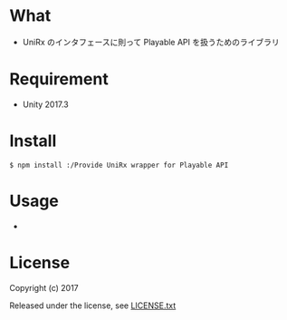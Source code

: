 # What

* UniRx のインタフェースに則って Playable API を扱うためのライブラリ

# Requirement

* Unity 2017.3

# Install

```shell
$ npm install :/Provide UniRx wrapper for Playable API
```

# Usage

* 

# License

Copyright (c) 2017 

Released under the  license, see [LICENSE.txt](LICENSE.txt)

